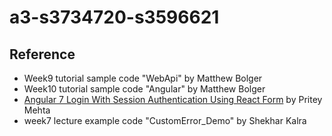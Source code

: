 # a3-s3734720-s3596621

## Reference
- Week9 tutorial sample code "WebApi" by Matthew Bolger
- Week10 tutorial sample code "Angular" by Matthew Bolger
- [Angular 7 Login With Session Authentication Using React Form](https://www.c-sharpcorner.com/article/angular-7-login-with-session-authentication-using-the-reactive-form/) by Pritey Mehta
- week7 lecture example code "CustomError_Demo" by Shekhar Kalra
